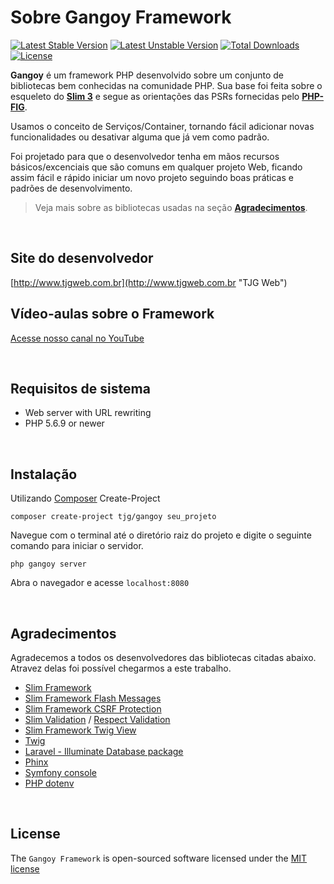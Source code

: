 # Sobre Gangoy Framework
[![Latest Stable Version](https://poser.pugx.org/tjg/microframework/v/stable)](https://packagist.org/packages/tjg/microframework)
[![Latest Unstable Version](https://poser.pugx.org/tjg/microframework/v/unstable)](https://packagist.org/packages/tjg/microframework)
[![Total Downloads](https://poser.pugx.org/tjg/microframework/downloads)](https://packagist.org/packages/tjg/microframework)
[![License](https://poser.pugx.org/tjg/microframework/license)](https://packagist.org/packages/tjg/microframework)

**Gangoy** é um framework PHP desenvolvido sobre um conjunto de bibliotecas bem conhecidas na comunidade PHP. Sua base foi feita sobre o 
esqueleto do [**Slim 3**](https://www.slimframework.com/ "Slim Framework") e segue as orientações das PSRs 
fornecidas pelo [**PHP-FIG**](http://www.php-fig.org/ "PHP-FIG").

Usamos o conceito de Serviços/Container, tornando fácil adicionar novas funcionalidades ou desativar alguma que já vem como padrão.

Foi projetado para que o desenvolvedor tenha em mãos recursos básicos/excenciais que são comuns em qualquer projeto Web,
ficando assim fácil e rápido iniciar um novo projeto seguindo boas práticas e padrões de desenvolvimento.

> Veja mais sobre as bibliotecas usadas na seção [**Agradecimentos**](#agradecimentos).

<br>

## Site do desenvolvedor
[http://www.tjgweb.com.br](http://www.tjgweb.com.br "TJG Web")

## Vídeo-aulas sobre o Framework
[Acesse nosso canal no YouTube](https://www.youtube.com/tjgweb)

<br>

## Requisitos de sistema
- Web server with URL rewriting
- PHP 5.6.9 or newer

<br>

## Instalação
Utilizando [Composer](https://getcomposer.org/) Create-Project

    composer create-project tjg/gangoy seu_projeto

Navegue com o terminal até o diretório raiz do projeto e digite o seguinte comando para iniciar o servidor.

	php gangoy server
	 
Abra o navegador e acesse `localhost:8080`

<br>

<a name="agradecimentos"></a>
## Agradecimentos
Agradecemos a todos os desenvolvedores das bibliotecas citadas abaixo. Atravez delas foi possível chegarmos a este trabalho.

- [Slim Framework](https://www.slimframework.com/)
- [Slim Framework Flash Messages](https://github.com/slimphp/Slim-Flash)
- [Slim Framework CSRF Protection](https://github.com/slimphp/Slim-Csrf)
- [Slim Validation](https://github.com/awurth/slim-validation) / [Respect Validation](https://github.com/Respect/Validation)
- [Slim Framework Twig View](https://github.com/slimphp/Twig-View)
- [Twig](https://twig.symfony.com/doc/1.x/)
- [Laravel - Illuminate Database package](https://packagist.org/packages/illuminate/database)
- [Phinx](https://phinx.org/)
- [Symfony console](https://github.com/symfony/console)
- [PHP dotenv](https://github.com/vlucas/phpdotenv)


<br>

## License
The `Gangoy Framework` is open-sourced software licensed under the [MIT license](http://opensource.org/licenses/MIT)
